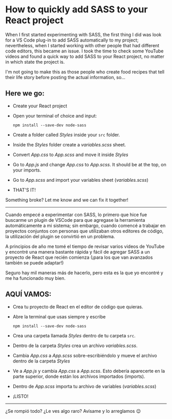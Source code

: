 # How to quickly add SASS to your React project

When I first started experimenting with SASS, the first thing I did was look for a VS Code plug-in to add SASS automatically to my project; nevertheless, when I started working with other people that had different code editors, this became an issue.
I took the time to check some YouTube videos and found a quick way to add SASS to your React project, no matter in which state the project is.

I'm not going to make this as those people who create food recipes that tell their life story before posting the actual information, so...

## Here we go:

* Create your React project

* Open your terminal of choice and input:

   `npm install --save-dev node-sass`

* Create a folder called *Styles* inside your `src` folder.

* Inside the *Styles* folder create a *variables.scss* sheet.

* Convert *App.css* to *App.scss* and move it inside *Styles*

* Go to *App.js* and change *App.css* to *App.scss*. It should be at the top, on your imports.

* Go to *App.scss* and import your variables sheet (*variables.scss*)

* THAT'S IT!

Something broke? Let me know and we can fix it together!

---
Cuando empecé a experimentar con SASS, lo primero que hice fue buscarme un plugin de VSCode para que agregase la herramienta automáticamente a mi sistema; sin embargo, cuando comencé a trabajar en proyectos conjuntos con personas que utilizaban otros editores de código, la utilización del plugin se convirtió en un problema.

A principios de año me tomé el tiempo de revisar varios videos de YouTube y encontré una manera bastante rápida y fácil de agregar SASS a un proyecto de React que recién comienza (¡para los que van avanzados también se puede adaptar!)

Seguro hay mil maneras más de hacerlo, pero esta es la que yo encontré y me ha funcionado muy bien.

## AQUÍ VAMOS:

* Crea tu proyecto de React en el editor de código que quieras.

* Abre la terminal que usas siempre y escribe

   `npm install --save-dev node-sass`

* Crea una carpeta llamada *Styles* dentro de tu carpeta `src`.

* Dentro de la carpeta *Styles* crea un archivo *variables.scss*.

* Cambia *App.css* a *App.scss* sobre-escribiéndolo y mueve el archivo dentro de la carpeta *Styles*

* Ve a *App.js* y cambia *App.css* a *App.scss*. Esto debería aparecerte en la parte superior, donde están los archivos importados (imports).

* Dentro de *App.scss* importa tu archivo de variables (*variables.scss*)

* ¡LISTO!

---

¿Se rompió todo? ¿Le ves algo raro? Avísame y lo arreglamos 😉

